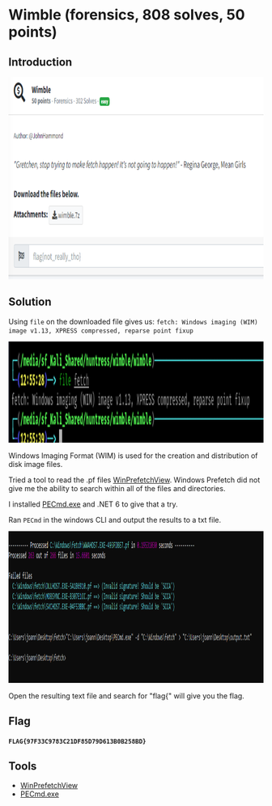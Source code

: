 # Wimble (forensics, 808 solves, 50 points)

## Introduction

<p align="left">
  <img height=400 img src=./readme_assets/wimble-challenge.PNG/>
</p>

## Solution

Using `file` on the downloaded file gives us: `fetch: Windows imaging (WIM) image v1.13, XPRESS compressed, reparse point fixup`

<p align="left">
  <img height=200 img src=./readme_assets/wimble-file.PNG/>
</p>
 
Windows Imaging Format (WIM) is used for the creation and distribution of disk image files. 

Tried a tool to read the .pf files [WinPrefetchView](https://www.nirsoft.net/utils/win_prefetch_view.html#:~:text=WinPrefetchView%20is%20a%20small%20utility,are%20loaded%20on%20Windows%20boot). Windows Prefetch did not give me the ability to search within all of the files and directories. 

I installed [PECmd.exe](https://github.com/EricZimmerman/PECmd) and .NET 6 to give that a try.

Ran `PECmd` in the windows CLI and output the results to a txt file.

<p align="left">
  <img height=300 img src=./readme_assets/fetch-cmd.PNG/>
</p>

Open the resulting text file and search for "flag{" will give you the flag.

## Flag

**`FLAG{97F33C9783C21DF85D79D613B0B258BD}`**

## Tools

- [WinPrefetchView](https://www.nirsoft.net/utils/win_prefetch_view.html#:~:text=WinPrefetchView%20is%20a%20small%20utility,are%20loaded%20on%20Windows%20boot)
- [PECmd.exe](https://github.com/EricZimmerman/PECmd)



